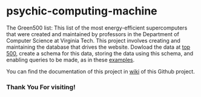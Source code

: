 # psychic-computing-machine  

The Green500 list: This list of the most energy-efficient supercomputers that were created and maintained by professors in the Department of Computer Science at Virginia Tech. This project involves creating and maintaining the database that drives the website. Dowload the data at [top 500](https://www.top500.org/files/green500/green500_top_201611.xlsx), create a schema for this data, storing the data using this schema, and enabling queries to be made, as in these [examples](http://www.top500.org/sublist).

You can find the documentation of this project in [wiki](https://github.com/s-xync/psychic-computing-machine/wiki) of this Github project.

### Thank You For visiting!
